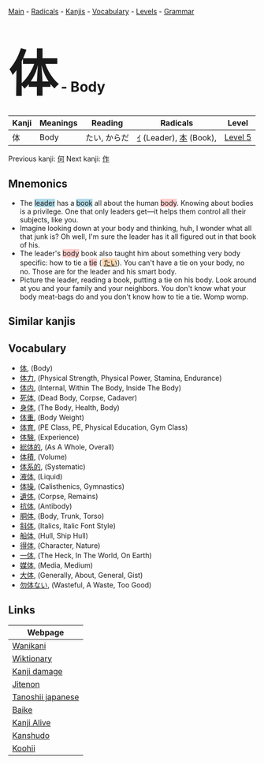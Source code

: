 <style> bigfont {font-size: 100px}</style>
[Main](../README.md) -
[Radicals](../radicals.md) -
[Kanjis](../kanjis.md) -
[Vocabulary](../vocabulary.md) -
[Levels](../levels.md) -
[Grammar](../grammar.md)
# <bigfont> 体</bigfont> - Body 

| Kanji | Meanings | Reading | Radicals | Level |
| --- | --- | --- | --- | --- |
| 体 | Body | たい, からだ | [ｲ](../radicals/ｲ.md) (Leader), [本](../radicals/本.md) (Book),  | [Level 5](../levels/wk_level5.md) |

Previous kanji: [何](何.md) Next kanji: [作](作.md) 

## Mnemonics
 * The <span style="background-color:#ADD8E6"> leader</span> has a <span style="background-color:#ADD8E6"> book</span> all about the human <span style="background-color:#ffcccb"> body</span>. Knowing about bodies is a privilege. One that only leaders get—it helps them control all their subjects, like you.
* Imagine looking down at your body and thinking, huh, I wonder what all that junk is? Oh well, I'm sure the leader has it all figured out in that book of his.
* The leader's <span style="background-color:#ffcccb"> body</span> book also taught him about something very body specific: how to tie a <span style="background-color:#ffcccb"> tie</span> (<span style="background-color:#fed8b1"> [たい](https://jisho.org/search/たい)</span>). You can't have a tie on your body, no no. Those are for the leader and his smart body.
* Picture the leader, reading a book, putting a tie on his body. Look around at you and your family and your neighbors. You don't know what your body meat-bags do and you don't know how to tie a tie. Womp womp.


## Similar kanjis
 


## Vocabulary
 * [体](../vocabulary/体.md), (Body)
* [体力](../vocabulary/体.md), (Physical Strength, Physical Power, Stamina, Endurance)
* [体内](../vocabulary/体.md), (Internal, Within The Body, Inside The Body)
* [死体](../vocabulary/体.md), (Dead Body, Corpse, Cadaver)
* [身体](../vocabulary/体.md), (The Body, Health, Body)
* [体重](../vocabulary/体.md), (Body Weight)
* [体育](../vocabulary/体.md), (PE Class, PE, Physical Education, Gym Class)
* [体験](../vocabulary/体.md), (Experience)
* [総体的](../vocabulary/体.md), (As A Whole, Overall)
* [体積](../vocabulary/体.md), (Volume)
* [体系的](../vocabulary/体.md), (Systematic)
* [液体](../vocabulary/体.md), (Liquid)
* [体操](../vocabulary/体.md), (Calisthenics, Gymnastics)
* [遺体](../vocabulary/体.md), (Corpse, Remains)
* [抗体](../vocabulary/体.md), (Antibody)
* [胴体](../vocabulary/体.md), (Body, Trunk, Torso)
* [斜体](../vocabulary/体.md), (Italics, Italic Font Style)
* [船体](../vocabulary/体.md), (Hull, Ship Hull)
* [得体](../vocabulary/体.md), (Character, Nature)
* [一体](../vocabulary/体.md), (The Heck, In The World, On Earth)
* [媒体](../vocabulary/体.md), (Media, Medium)
* [大体](../vocabulary/体.md), (Generally, About, General, Gist)
* [勿体ない](../vocabulary/体.md), (Wasteful, A Waste, Too Good)



## Links 

| Webpage |
| --- |
| [Wanikani          ](https://www.wanikani.com/kanji/体) |
| [Wiktionary        ](https://en.wiktionary.org/wiki/体) |
| [Kanji damage      ](http://www.kanjidamage.com/kanji/search?utf8=✓&q=体) |
| [Jitenon           ](https://jitenon.com/kanji/体) |
| [Tanoshii japanese ](https://www.tanoshiijapanese.com/dictionary/kanji.cfm?k=体) |
| [Baike             ](https://baike.baidu.com/item/体) |
| [Kanji Alive       ](https://app.kanjialive.com/体) |
| [Kanshudo          ](https://www.kanshudo.com/searchmn?q=体) |
| [Koohii            ](https://kanji.koohii.com/study/kanji/体) |
